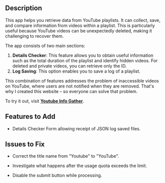 ## Description

This app helps you retrieve data from YouTube playlists. It can collect, save, and compare information from videos within a playlist. This is particularly useful because YouTube videos can be unexpectedly deleted, making it challenging to recover them.

The app consists of two main sections:

1. **Details Checker**: This feature allows you to obtain useful information such as the total duration of the playlist and identify hidden videos. For deleted and private videos, you can retrieve only the ID.
2. **Log Saving**: This option enables you to save a log of a playlist.

This combination of features addresses the problem of inaccessible videos on YouTube, where users are not notified when they are removed. That's why I created this website – so everyone can solve that problem.

To try it out, visit **[Youtube Info Gather](https://youtubeinfogather.adamaliweb.com/)**.

## Features to Add

-   Details Checker Form allowing receipt of JSON log saved files.

## Issues to Fix

-   Correct the title name from "Youtube" to "YouTube".

-   Investigate what happens after the usage quota exceeds the limit.

-   Disable the submit button while processing.
